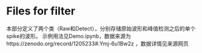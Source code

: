 # Files for filter 

本部分定义了两个类（Raw和Detect），分别存储原始波形和峰值检测之后的单个spike的波形。
示例用法见Demo.ipynb，数据来源为https://zenodo.org/record/1205233#.Ymj-6u1Bw2z ，数据详情见来源网页
